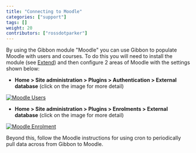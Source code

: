 ```yaml
---
title: "Connecting to Moodle"
categories: ["support"]
tags: []
weight: 20
contributors: ["rossdotparker"]
---
```


By using the Gibbon module "Moodle" you can use Gibbon to populate Moodle with users and courses. To do this you will need to install the module (see [Extend](https://gibbonedu.org/extend/ "Extend")) and then configure 2 areas of Moodle with the settings shown below:

*   __Home > Site administration > Plugins > Authentication > External database__ (click on the image for more detail)

[![Moodle Users](https://gibbonedu.org/wp-content/uploads/2013/02/Moodle-Users-43x300.png)](https://gibbonedu.org/wp-content/uploads/2013/02/Moodle-Users.png)

*   __Home > Site administration > Plugins > Enrolments > External database__ (click on the image for more detail)

[![Moodle Enrolment](https://gibbonedu.org/wp-content/uploads/2013/02/Moodle-Enrolment-66x300.png)](https://gibbonedu.org/wp-content/uploads/2013/02/Moodle-Enrolment.png)

Beyond this, follow the Moodle instructions for using cron to periodically pull data across from Gibbon to Moodle.
